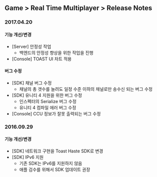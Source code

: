 ## Game > Real Time Multiplayer > Release Notes

### 2017.04.20
#### 기능 개선/변경
* [Server] 안정성 작업
    * 백엔드의 안정성 향상을 위한 작업을 진행
* [Console] TOAST UI 차트 적용

#### 버그 수정
* [SDK] 채널 버그 수정
    * 채널의 총 갯수를 늘려도 일정 수준 이하의 채널로만 송수신 되는 버그 수정
* [SDK] 유니티 4 지원을 위한 버그 수정
    * 인스펙터의 Serialize 버그 수정
    * 유니티 4 컴파일 에러 버그 수정
* [Console] CCU 정보가 잘못 출력되는 버그 수정

### 2016.09.29
#### 기능 개선/변경
* [SDK] 네트워크 구현을 Toast Haste SDK로 변경
* [SDK] IPv6 지원
    * 기존 SDK는 IPv6를 지원하지 않음
    * 애플 검수를 위해서 SDK 업데이트 권장
